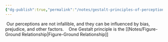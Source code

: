 ```yaml
---
{"dg-publish":true,"permalink":"/notes/gestalt-principles-of-perception/"}
---
```



 Our perceptions are not infallible, and they can be influenced by bias, prejudice, and other factors.
 
 One Gestalt principle is the [[Notes/Figure-Ground Relationship\|Figure-Ground Relationship]]
 
 
  